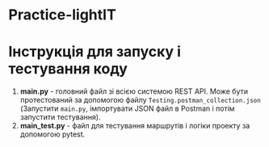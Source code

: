 # Practice-lightIT

# Інструкція для запуску і тестування коду
1. **main.py** - головний файл зі всією системою REST API. Може бути протестований за допомогою файлу `Testing.postman_collection.json` (Запустити `main.py`, імпортувати JSON файл в Postman і потім запустити тестування).
2. **main_test.py** - файл для тестування маршрутів і логіки проекту за допомогою pytest.
